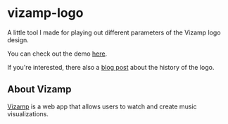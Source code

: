 # vizamp-logo

A little tool I made for playing out different parameters of the Vizamp logo design.

You can check out the demo [here](http://fergalhanley.com/vizamp-logo/).

If you're interested, there also a [blog post]() about the history of the logo.

## About Vizamp

[Vizamp](http://vizamp.com) is a web app that allows users to watch and create music visualizations.
